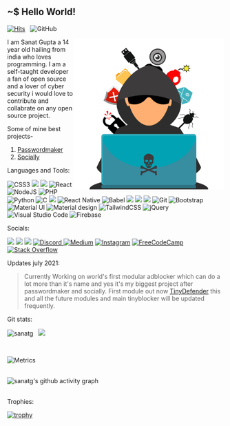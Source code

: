 

 ## ~$ Hello World!

[![Hits](https://hits.seeyoufarm.com/api/count/incr/badge.svg?url=https%3A%2F%2Fgithub.com%2Fsanatg&count_bg=%2379C83D&title_bg=%23555555&icon=&icon_color=%23E7E7E7&title=Profile+views&edge_flat=false)](https://github.com/sanatg/sanatg) &nbsp; ![GitHub](https://img.shields.io/github/followers/sanatg?label=Following%21&style=social) 

<img align="right" src="https://github.com/sanatg/sanatg/blob/master/Bro.png" alt="Coding Bro" width=350px height=350px/>

I am Sanat Gupta a 14 year old hailing from india who loves programming. I am a self-taught developer a fan of open source and a lover of cyber security i would love to contribute and collabrate on any open source project.

Some of mine best projects-
1. [Passwordmaker](https://github.com/sanatg/passwordmaker.in-2)
1. [Socially](https://github.com/sanatg/socially)


Languages and Tools:
<br>

<img alt="CSS3" src="https://img.shields.io/badge/css3-%231572B6.svg?style=for-the-badge&logo=css3&logoColor=white"/> <img src="https://img.shields.io/badge/HTML5-E34F26?style=for-the-badge&logo=html5&logoColor=white"> <img src="https://img.shields.io/badge/JavaScript-323330?style=for-the-badge&logo=javascript&logoColor=F7DF1E"> <img alt="React" src="https://img.shields.io/badge/react-%2320232a.svg?style=for-the-badge&logo=react&logoColor=%2361DAFB"/>
<img alt="NodeJS" src="https://img.shields.io/badge/node.js-%2343853D.svg?style=for-the-badge&logo=node-dot-js&logoColor=white"/> <img alt="PHP" src="https://img.shields.io/badge/php-%23777BB4.svg?style=for-the-badge&logo=php&logoColor=white"/> <img alt="Python" src="https://img.shields.io/badge/python-%2314354C.svg?style=for-the-badge&logo=python&logoColor=white"/> <img alt="C" src="https://img.shields.io/badge/c-%2300599C.svg?style=for-the-badge&logo=c&logoColor=white"/> <img src="https://img.shields.io/badge/electron.js-656669?style=for-the-badge&logo=electron&logoColor=cyan">
<img alt="React Native" src="https://img.shields.io/badge/react_native-%2320232a.svg?style=for-the-badge&logo=react&logoColor=%2361DAFB"/> <img alt="Babel" src="https://img.shields.io/badge/Babel-F9DC3e?style=for-the-badge&logo=babel&logoColor=black" />
<img src="https://img.shields.io/badge/Bash%20Scripting-000000?style=for-the-badge&logo=gnu-bash&logoColor=white"> <img src="https://img.shields.io/badge/Markdown-000000?style=for-the-badge&logo=markdown&logoColor=white"> 
<img src="https://img.shields.io/badge/Bitbucket-blue?style=for-the-badge&logo=bitbucket&logoColor=white"> 
<img alt="Git" src="https://img.shields.io/badge/git-%23F05033.svg?style=for-the-badge&logo=git&logoColor=white"/> <img alt="Bootstrap" src="https://img.shields.io/badge/bootstrap-%23563D7C.svg?style=for-the-badge&logo=bootstrap&logoColor=white"/> <img alt="Material UI" src="https://img.shields.io/badge/materialui-%230081CB.svg?style=for-the-badge&logo=material-ui&logoColor=white"/> <img alt="Material design" src="https://img.shields.io/badge/material design-%230081CB.svg?style=for-the-badge&logo=material-design&logoColor=white"/> <img alt="TailwindCSS" src="https://img.shields.io/badge/tailwindcss-%2338B2AC.svg?style=for-the-badge&logo=tailwind-css&logoColor=white"/> <img alt="jQuery" src="https://img.shields.io/badge/jquery-%230769AD.svg?style=for-the-badge&logo=jquery&logoColor=white"/> <img alt="Visual Studio Code" src="https://img.shields.io/badge/Visual Studio Code-0078d7.svg?style=for-the-badge&logo=visual-studio-code&logoColor=white"/>  <img alt="Firebase" src="https://img.shields.io/badge/firebase-%23039BE5.svg?style=for-the-badge&logo=firebase"/>

Socials:

<a href = "mailto:sanatasgsih@gmail.com"><img src="https://img.shields.io/badge/Gmail-D14836?style=for-the-badge&logo=gmail&logoColor=white"></a>  <a href ="mailto:sanatasgsih@protonmail.com"><img src ="https://img.shields.io/badge/ProtonMail-8B89CC?style=for-the-badge&logo=protonmail&logoColor=white"></a>
<a href="https://twitter.com/Unbox_Sanat/"><img src="https://img.shields.io/badge/Twitter-%231DA1F2.svg?style=for-the-badge&logo=Twitter&logoColor=white"/></a>
<a href="https://discordapp.com/users/730802332261941339"> <img alt="Discord" src="https://img.shields.io/badge/Discord-%237289DA.svg?style=for-the-badge&logo=discord&logoColor=white"/> </a> <a href="https://medium.com/@sanatasgsih"><img alt="Medium" src="https://img.shields.io/badge/Medium-%23000000.svg?style=for-the-badge&logo=Medium&logoColor=white"/></a> <a href="https://www.instagram.com/unbox_sanat/"> <img alt="Instagram" src="https://img.shields.io/badge/Instagram-%23E4405F.svg?style=for-the-badge&logo=Instagram&logoColor=white"/></a> <a href="https://www.freecodecamp.org/sanatg">
<img alt="FreeCodeCamp" src="https://img.shields.io/badge/Freecodecamp-%23123.svg?&style=for-the-badge&logo=freecodecamp&logoColor=green"/>
</a> <a href="https://stackoverflow.com/users/15342952/sanat-gupta"><img alt="Stack Overflow" src="https://img.shields.io/badge/-Stackoverflow-FE7A16?style=for-the-badge&logo=stack-overflow&logoColor=white"/></a>

Updates july 2021:

> Currently Working on world's first modular adblocker which can do a lot more than it's name and yes it's my biggest project after passwordmaker and socially. 
> First module out now <a href="https://github.com/sanatg/TinyDefender" target="_blank">TinyDefender</a>
> this and all the future modules and main tinyblocker will be updated frequently.

Git stats:

<p align="left"> <img src="https://github-readme-stats.vercel.app/api?username=sanatg&show_icons=true&theme=gotham" alt="sanatg" /> &nbsp; <img src="https://github-readme-stats.vercel.app/api/top-langs/?username=sanatg&layout=compact&theme=gotham"/> </p>

<br>

![Metrics](https://metrics.lecoq.io/sanatg?template=classic&config.timezone=Asia%2FCalcutta)<br><br>

![sanatg's github activity graph](https://activity-graph.herokuapp.com/graph?username=sanatg&theme=dracula) <br><br>

Trophies:

[![trophy](https://github-profile-trophy.vercel.app/?username=sanatg&theme=onedark)](https://github.com/ryo-ma/github-profile-trophy)
